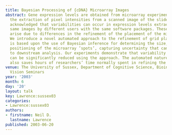 ```yaml
---
title: Bayesian Processing of {cDNA} Microarray Images
abstract: Gene expression levels are obtained from microarray experiments through
  the extraction of pixel intensities from a scanned image of the slide. It is widely
  acknowledged that variabilities can occur in expression levels extracted from the
  same images by different users with the same software packages. These inconsistencies
  arise due to differences in the refinement of the placement of the microarray ’grids’.
  We introduce a novel automated approach to the refinement of grid placements that
  is based upon the use of Bayesian inference for determining the size, shape and
  positioning of the microarray ’spots’, capturing uncertainty that can be passed
  to downstream analysis. Our experiments demonstrate that variability between users
  can be significantly reduced using the approach. The automated nature of the approach
  also saves hours of researchers’ time normally spent in refining the grid placement.
venue: The University of Sussex, Department of Cognitive Science, Bioinformatics and
  Vision Seminars
year: '2003'
month: 6
day: '20'
layout: talk
key: Lawrence:sussex03
categories:
- Lawrence:sussex03
authors:
- firstname: Neil D.
  lastname: Lawrence
published: 2003-06-20
---
```

